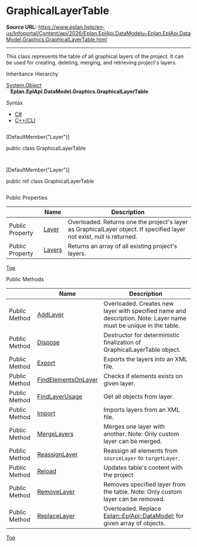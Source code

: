 # GraphicalLayerTable

**Source URL:** https://www.eplan.help/en-us/Infoportal/Content/api/2026/Eplan.EplApi.DataModelu~Eplan.EplApi.DataModel.Graphics.GraphicalLayerTable.html

---

This class represents the table of all graphical layers of the project. It can be used for creating, deleting, merging, and retrieving project's layers.

Inheritance Hierarchy

[System.Object](#)  
   **Eplan.EplApi.DataModel.Graphics.GraphicalLayerTable**

Syntax

- [C#](#i-syntax-CS)
- [C++/CLI](#i-syntax-CPP2005)

```
```
[DefaultMember("Layer")]

public class GraphicalLayerTable
```
```

```
```
[DefaultMember("Layer")]

public ref class GraphicalLayerTable
```
```





Public Properties

|  | Name | Description |
| --- | --- | --- |
| Public Property | [Layer](Eplan.EplApi.DataModelu~Eplan.EplApi.DataModel.Graphics.GraphicalLayerTable~Layer.html) | Overloaded. Returns one the project's layer as GraphicalLayer object. If specified layer not exist, null is returned. |
| Public Property | [Layers](Eplan.EplApi.DataModelu~Eplan.EplApi.DataModel.Graphics.GraphicalLayerTable~Layers.html) | Returns an array of all existing project's layers. |

[Top](#top)

Public Methods

|  | Name | Description |
| --- | --- | --- |
| Public Method | [AddLayer](Eplan.EplApi.DataModelu~Eplan.EplApi.DataModel.Graphics.GraphicalLayerTable~AddLayer.html) | Overloaded. Creates new layer with specified name and description. Note: Layer name must be unique in the table. |
| Public Method | [Dispose](Eplan.EplApi.DataModelu~Eplan.EplApi.DataModel.Graphics.GraphicalLayerTable~Dispose().html) | Destructor for deterministic finalization of GraphicalLayerTable object. |
| Public Method | [Export](Eplan.EplApi.DataModelu~Eplan.EplApi.DataModel.Graphics.GraphicalLayerTable~Export.html) | Exports the layers into an XML file. |
| Public Method | [FindElementsOnLayer](Eplan.EplApi.DataModelu~Eplan.EplApi.DataModel.Graphics.GraphicalLayerTable~FindElementsOnLayer.html) | Checks if elements exists on given layer. |
| Public Method | [FindLayerUsage](Eplan.EplApi.DataModelu~Eplan.EplApi.DataModel.Graphics.GraphicalLayerTable~FindLayerUsage.html) | Get all objects from layer. |
| Public Method | [Import](Eplan.EplApi.DataModelu~Eplan.EplApi.DataModel.Graphics.GraphicalLayerTable~Import.html) | Imports layers from an XML file. |
| Public Method | [MergeLayers](Eplan.EplApi.DataModelu~Eplan.EplApi.DataModel.Graphics.GraphicalLayerTable~MergeLayers.html) | Merges one layer with another. Note: Only custom layer can be merged. |
| Public Method | [ReassignLayer](Eplan.EplApi.DataModelu~Eplan.EplApi.DataModel.Graphics.GraphicalLayerTable~ReassignLayer.html) | Reassign all elements from `sourceLayer` to `targetLayer`. |
| Public Method | [Reload](Eplan.EplApi.DataModelu~Eplan.EplApi.DataModel.Graphics.GraphicalLayerTable~Reload.html) | Updates table's content with the project |
| Public Method | [RemoveLayer](Eplan.EplApi.DataModelu~Eplan.EplApi.DataModel.Graphics.GraphicalLayerTable~RemoveLayer(GraphicalLayer).html) | Removes specified layer from the table. Note: Only custom layer can be removed. |
| Public Method | [ReplaceLayer](Eplan.EplApi.DataModelu~Eplan.EplApi.DataModel.Graphics.GraphicalLayerTable~ReplaceLayer.html) | Overloaded. Replace [Eplan::EplApi::DataModel:](Eplan.EplApi.DataModelu~Eplan.EplApi.DataModel.Graphics.GraphicalLayer.html) for given array of objects. |

[Top](#top)
